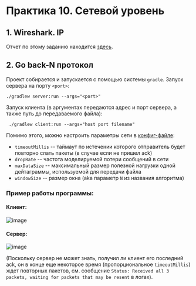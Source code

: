 # Практика 10. Сетевой уровень

## 1. Wireshark. IP

Отчет по этому заданию находится [здесь](IP.md).

## 2. Go back-N протокол

Проект собирается и запускается с помощью системы `gradle`. Запуск сервера на порту `<port>`:
```
./gradlew server:run --args="<port>"
```

Запуск клиента (в аргументах передаются адрес и порт сервера, а также путь до передаваемого файла):
```
 ./gradlew client:run --args="host port filename"
```

Помимо этого, можно настроить параметры сети в [конфиг-файле](common/src/main/resources/config.yaml):
* `timeoutMillis` -- таймаут по истечении которого отправитель будет повторно слать пакеты (в случае если не пришел ack)
* `dropRate` -- частота моделируемой потери сообщений в сети
* `maxDataSize` -- максимальный размер полезной нагрузки одной дейтаграммы, используемой для передачи файла
* `windowSize` -- размер окна (aka параметр `N` из названия алгоритма)

### Пример работы программы:

#### Клиент:
![image](https://user-images.githubusercontent.com/65076429/236649380-2e7e73b4-2797-4baa-8160-5d4196e3f961.png)

#### Сервер:
![image](https://user-images.githubusercontent.com/65076429/236649375-5726955e-381f-48eb-a07c-e77b87cc0d9b.png)

(Поскольку сервер не может знать, получил ли клиент его последний ack, он в конце еще некоторое время (пропорциональное `timeoutMillis`) ждет повторных пакетов, см. сообщение `Status: Received all 3 packets, waiting for packets that may be resent` в логах).
